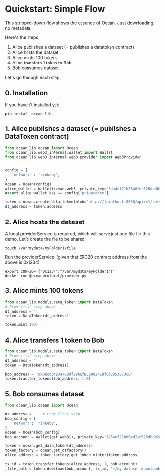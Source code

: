 # Quickstart: Simple Flow 

This stripped-down flow shows the essence of Ocean. Just downloading, no metadata.

Here's the steps.
1. Alice publishes a dataset (= publishes a datatoken contract)
1. Alice hosts the dataset
1. Alice mints 100 tokens
1. Alice transfers 1 token to Bob
1. Bob consumes dataset

Let's go through each step.

## 0. Installation

If you haven't installed yet:
```console
pip install ocean-lib
```

## 1. Alice publishes a dataset (= publishes a DataToken contract)

```python
from ocean_lib.ocean import Ocean
from ocean_lib.web3_internal.wallet import Wallet
from ocean_lib.web3_internal.web3_provider import Web3Provider


config = {
   'network' : 'rinkeby',
}
ocean = Ocean(config)
alice_wallet = Wallet(ocean.web3, private_key='8da4ef21b864d2cc526dbdb2a120bd2874c36c9d0a1fb7f8c63d7f7a8b41de8f')
assert alice_wallet.key == config['privateKey']

token = ocean.create_data_token(blob='http://localhost:8030/api/v1/services', from_wallet=alice_wallet)
dt_address = token.address
```

## 2. Alice hosts the dataset

A local providerService is required, which will serve just one file for this demo.
Let's create the file to be shared:
```
touch /var/mydata/myFolder1/file
```

Run the providerService:
(given that ERC20 contract address from the above is 0x1234)

```
export CONFIG='{"0x1234":"/var/mydata/myFolder1"}'
docker run @oceanprotocol/provider-py
```

## 3. Alice mints 100 tokens

```python
from ocean_lib.models.data_token import DataToken
# From first step above
dt_address = ''
token = DataToken(dt_address)

token.mint(100)
```

## 4. Alice transfers 1 token to Bob

```python
from ocean_lib.models.data_token import DataToken
# From first step above
dt_address = ''
token = DataToken(dt_address)

bob_address = '0x0ecd5f934768df296EfB58802418fD68B53873C0'
token.transfer_tokens(bob_address, 1.0)
```

## 5. Bob consumes dataset

```python
from ocean_lib.ocean import Ocean

dt_address = ''  # From first step
bob_config = {
   'network': 'rinkeby',
}
ocean = Ocean(bob_config)
bob_account = Wallet(get_web3(), private_key='1234ef21b864d2cc526dbdb2a120bd2874c36c9d0a1fb7f8c63d7f7a8b41de8f')

token = ocean.get_data_token(dt_address)
token_factory = ocean.get_dtfactory()
alice_address = token_factory.get_token_minter(token.address)

tx_id = token.transfer_tokens(alice_address, 1, bob_account)
_file_path = token.download(bob_account, tx_id, '~/my-dataset-downloads')
```
